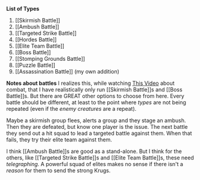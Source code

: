 **List of Types**
1. [[Skirmish Battle]]
2. [[Ambush Battle]]
3. [[Targeted Strike Battle]]
4. [[Hordes Battle]]
5. [[Elite Team Battle]]
6. [[Boss Battle]]
7. [[Stomping Grounds Battle]]
8. [[Puzzle Battle]]
9. [[Assassination Battle]] (my own addition)

**Notes about battles**
I realizes this, while watching [This Video](https://www.youtube.com/watch?v=c5-vF14pUBE) about combat, that I have realistically only run [[Skirmish Battle]]s and [[Boss Battle]]s. But there are GREAT other options to choose from here. Every battle should be different, at least to the point where *types* are not being repeated (even if the *enemy creatures* are a repeat). 

Maybe a skirmish group flees, alerts a group and they stage an ambush. Then they are defeated, but know one player is the issue. The next battle they send out a hit squad to lead a targeted battle against them. When that fails, they try their elite team against them. 

I think [[Ambush Battle]]s are good as a stand-alone. 
But I think for the others, like [[Targeted Strike Battle]]s and [[Elite Team Battle]]s, these need *telegraphing*. A powerful squad of elites makes no sense if there isn't a *reason* for them to send the strong Krugs. 
